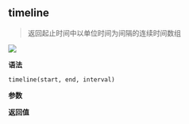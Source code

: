 ## timeline

> 返回起止时间中以单位时间为间隔的连续时间数组

![](https://img.shields.io/badge/-Date-blue)

**语法**

`timeline(start, end, interval)`

**参数**

**返回值**
